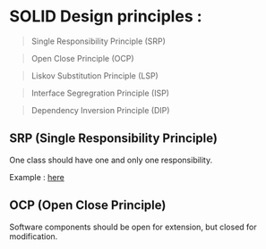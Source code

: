 # SOLID Design principles :

> Single Responsibility Principle (SRP)

> Open Close Principle (OCP)

> Liskov Substitution Principle (LSP)

> Interface Segregration Principle (ISP)

> Dependency Inversion Principle (DIP)


## SRP (Single Responsibility Principle)

One class should have one and only one responsibility.

Example : [here](./tree/master/solid-principles/SingleResponsibilityPrinciple)

## OCP (Open Close Principle)

Software components should be open for extension, but closed for modification.
  
  
